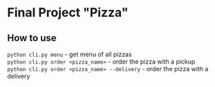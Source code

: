 # Final Project "Pizza"

## How to use
`python cli.py menu` - get menu of all pizzas \
`python cli.py order <pizza_name>` - order the pizza with a pickup \
`python cli.py order <pizza_name> --delivery` - order the pizza with a delivery
